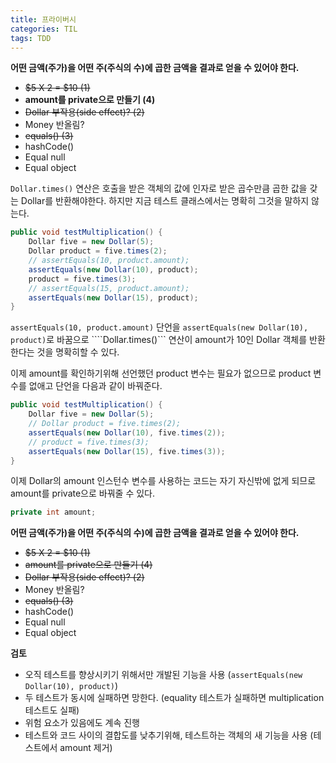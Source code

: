 ```yaml
---
title: 프라이버시
categories: TIL
tags: TDD
---
```


**어떤 금액(주가)을 어떤 주(주식의 수)에 곱한 금액을 결과로 얻을 수 있어야 한다.**

* ~~$5 X 2 = $10 (1)~~
* **amount를 private으로 만들기 (4)**
* ~~Dollar 부작용(side effect)? (2)~~
* Money 반올림?
* ~~equals() (3)~~
* hashCode()
* Equal null
* Equal object



```Dollar.times()``` 연산은 호출을 받은 객체의 값에 인자로 받은 곱수만큼 곱한 값을 갖는 Dollar를 반환해야한다.
하지만 지금 테스트 클래스에서는 명확히 그것을 말하지 않는다.

```java
public void testMultiplication() {
    Dollar five = new Dollar(5);
    Dollar product = five.times(2);
    // assertEquals(10, product.amount);
    assertEquals(new Dollar(10), product);
    product = five.times(3);
    // assertEquals(15, product.amount);
    assertEquals(new Dollar(15), product);
}
```

```assertEquals(10, product.amount)``` 단언을 ```assertEquals(new Dollar(10), product)```로 바꿈으로 ````Dollar.times()``` 연산이 amount가 10인 Dollar 객체를 반환한다는 것을 명확히할 수 있다.

이제 amount를 확인하기위해 선언했던 product 변수는 필요가 없으므로 product 변수를 없애고 단언을 다음과 같이 바꿔준다.

```java
public void testMultiplication() {
    Dollar five = new Dollar(5);
    // Dollar product = five.times(2);
    assertEquals(new Dollar(10), five.times(2));
    // product = five.times(3);
    assertEquals(new Dollar(15), five.times(3));
}
```

이제 Dollar의 amount 인스턴수 변수를 사용하는 코드는 자기 자신밖에 없게 되므로 amount를 private으로 바꿔줄 수 있다.

```java
private int amount;
```

**어떤 금액(주가)을 어떤 주(주식의 수)에 곱한 금액을 결과로 얻을 수 있어야 한다.**

* ~~$5 X 2 = $10 (1)~~
* ~~amount를 private으로 만들기 (4)~~
* ~~Dollar 부작용(side effect)? (2)~~
* Money 반올림?
* ~~equals() (3)~~
* hashCode()
* Equal null
* Equal object



**검토**

* 오직 테스트를 향상시키기 위해서만 개발된 기능을 사용 (```assertEquals(new Dollar(10), product)```)
* 두 테스트가 동시에 실패하면 망한다. (equality 테스트가 실패하면 multiplication 테스트도 실패)
* 위험 요소가 있음에도 계속 진행 
* 테스트와 코드 사이의 결합도를 낮추기위해, 테스트하는 객체의 새 기능을 사용 (테스트에서 amount 제거)